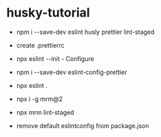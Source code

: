 # husky-tutorial

- npm i --save-dev eslint husly prettier lint-staged
- create .prettierrc
- npx eslint --init - Configure
- npm i --save-dev eslint-config-prettier
- npx eslint .
- npx i -g mrm@2
- npx mrm lint-staged

- remove default eslintconfig from package.json
